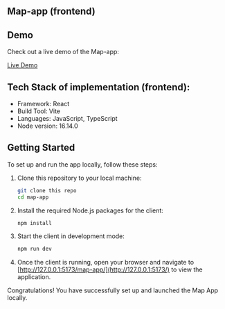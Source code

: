 ## Map-app (frontend)

## Demo

Check out a live demo of the Map-app:

[Live Demo](https://tania-troshchuk.github.io/map-app/)

## Tech Stack of implementation (frontend):

- Framework: React
- Build Tool: Vite
- Languages: JavaScript, TypeScript
- Node version: 16.14.0

## Getting Started

To set up and run the app locally, follow these steps:

1. Clone this repository to your local machine:

    ```bash
    git clone this repo
    cd map-app
    ```

2. Install the required Node.js packages for the client:

    ```bash
    npm install
    ```

3. Start the client in development mode:

    ```bash
    npm run dev
    ```

9. Once the client is running, open your browser and navigate to [http://127.0.0.1:5173/map-app/](http://127.0.0.1:5173/) to view the application.

Congratulations! You have successfully set up and launched the Map App locally.
